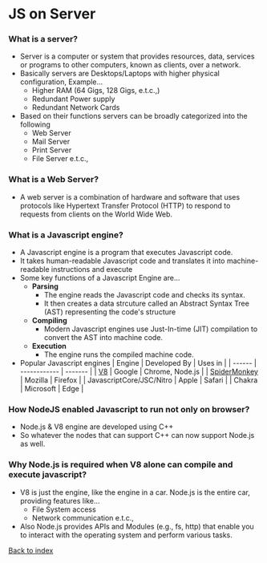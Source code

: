 # JS on Server

### What is a server?

-   Server is a computer or system that provides resources, data, services or programs to other computers, known as clients, over a network.
-   Basically servers are Desktops/Laptops with higher physical configuration, Example...
    -   Higher RAM (64 Gigs, 128 Gigs, e.t.c.,)
    -   Redundant Power supply
    -   Redundant Network Cards
-   Based on their functions servers can be broadly categorized into the following
    -   Web Server
    -   Mail Server
    -   Print Server
    -   File Server e.t.c.,

### What is a Web Server?

-   A web server is a combination of hardware and software that uses protocols like Hypertext Transfer Protocol (HTTP) to respond to requests from clients on the World Wide Web.

### What is a Javascript engine?

-   A Javascript engine is a program that executes Javascript code.
-   It takes human-readable Javascript code and translates it into machine-readable instructions and execute
-   Some key functions of a Javascript Engine are...
    -   **Parsing**
        -   The engine reads the Javascript code and checks its syntax.
        -   It then creates a data strcuture called an Abstract Syntax Tree (AST) representing the code's structure
    -   **Compiling**
        -   Modern Javascript engines use Just-In-time (JIT) compilation to convert the AST into machine code.
    -   **Execution**
        -   The engine runs the compiled machine code.
-   Popular Javascript engines
    | Engine | Developed By | Uses in |
    | ------ | ------------ | ------- |
    | [V8](https://v8.dev/docs) | Google | Chrome, Node.js |
    | [SpiderMonkey](https://spidermonkey.dev/) | Mozilla | Firefox |
    | JavascriptCore/JSC/Nitro | Apple | Safari |
    | Chakra | Microsoft | Edge |

### How NodeJS enabled Javascript to run not only on browser?

-   Node.js & V8 engine are developed using C++
-   So whatever the nodes that can support C++ can now support Node.js as well.

### Why Node.js is required when V8 alone can compile and execute javascript?

-   V8 is just the engine, like the engine in a car. Node.js is the entire car, providing features like...
    -   File System access
    -   Network communication e.t.c.,
-   Also Node.js provides APIs and Modules (e.g., fs, http) that enable you to interact with the operating system and perform various tasks.

[Back to index](../README.md)
